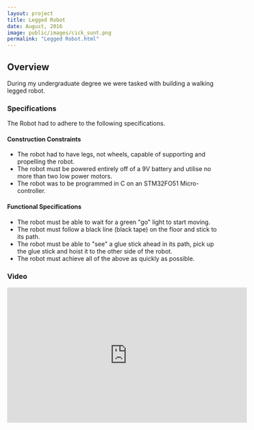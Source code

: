 ```yaml
---
layout: project
title: Legged Robot
date: August, 2016
image: public/images/cick_sunt.png
permalink: "Legged Robot.html"
---
```


## Overview
During my undergraduate degree we were tasked with building a walking legged robot.

### Specifications

The Robot had to adhere to the following specifications.

#### Construction Constraints
* The robot had to have legs, not wheels, capable of supporting and propelling the robot.
* The robot must be powered entirely off of a 9V battery and utilise no more than two low power motors.
* The robot was to be programmed in C on an STM32FO51 Micro-controller.

#### Functional Specifications
* The robot must be able to wait for a green "go" light to start moving.
* The robot must follow a black line (black tape) on the floor and stick to its path.
* The robot must be able to "see" a glue stick ahead in its path, pick up the glue stick and hoist it to the other side of the robot.
* The robot must achieve all of the above as quickly as possible.

### Video

<div align="center">
  <iframe width="560" height="315" src="https://www.youtube-nocookie.com/embed/jh0jbvVAkj8" frameborder="0" allow="accelerometer; autoplay; encrypted-media; gyroscope; picture-in-picture" allowfullscreen></iframe>
</div>
